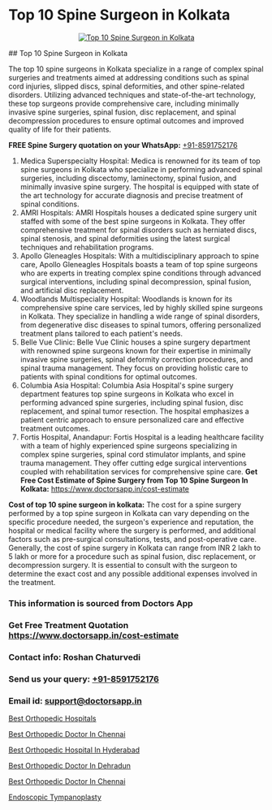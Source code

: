 # Top 10 Spine Surgeon in Kolkata

<p align="center">
  <a href="null">
    <img src="null" alt="Top 10 Spine Surgeon in Kolkata">
  </a>
</p>
## Top 10 Spine Surgeon in Kolkata

The top 10 spine surgeons in Kolkata specialize in a range of complex spinal surgeries and treatments aimed at addressing conditions such as spinal cord injuries, slipped discs, spinal deformities, and other spine-related disorders. Utilizing advanced techniques and state-of-the-art technology, these top surgeons provide comprehensive care, including minimally invasive spine surgeries, spinal fusion, disc replacement, and spinal decompression procedures to ensure optimal outcomes and improved quality of life for their patients.

**FREE Spine Surgery quotation on your WhatsApp:**  [+91-8591752176](https://api.whatsapp.com/send?phone=8591752176)

1) Medica Superspecialty Hospital: Medica is renowned for its team of top spine surgeons in Kolkata who specialize in performing advanced spinal surgeries, including discectomy, laminectomy, spinal fusion, and minimally invasive spine surgery. The hospital is equipped with state of the art technology for accurate diagnosis and precise treatment of spinal conditions.
2) AMRI Hospitals: AMRI Hospitals houses a dedicated spine surgery unit staffed with some of the best spine surgeons in Kolkata. They offer comprehensive treatment for spinal disorders such as herniated discs, spinal stenosis, and spinal deformities using the latest surgical techniques and rehabilitation programs.
3) Apollo Gleneagles Hospitals: With a multidisciplinary approach to spine care, Apollo Gleneagles Hospitals boasts a team of top spine surgeons who are experts in treating complex spine conditions through advanced surgical interventions, including spinal decompression, spinal fusion, and artificial disc replacement.
4) Woodlands Multispeciality Hospital: Woodlands is known for its comprehensive spine care services, led by highly skilled spine surgeons in Kolkata. They specialize in handling a wide range of spinal disorders, from degenerative disc diseases to spinal tumors, offering personalized treatment plans tailored to each patient's needs.
5) Belle Vue Clinic: Belle Vue Clinic houses a spine surgery department with renowned spine surgeons known for their expertise in minimally invasive spine surgeries, spinal deformity correction procedures, and spinal trauma management. They focus on providing holistic care to patients with spinal conditions for optimal outcomes.
6) Columbia Asia Hospital: Columbia Asia Hospital's spine surgery department features top spine surgeons in Kolkata who excel in performing advanced spine surgeries, including spinal fusion, disc replacement, and spinal tumor resection. The hospital emphasizes a patient centric approach to ensure personalized care and effective treatment outcomes.
7) Fortis Hospital, Anandapur: Fortis Hospital is a leading healthcare facility with a team of highly experienced spine surgeons specializing in complex spine surgeries, spinal cord stimulator implants, and spine trauma management. They offer cutting edge surgical interventions coupled with rehabilitation services for comprehensive spine care.
**Get Free Cost Estimate of Spine Surgery from Top 10 Spine Surgeon In Kolkata:** https://www.doctorsapp.in/cost-estimate

**Cost of top 10 spine surgeon in kolkata:**
The cost for a spine surgery performed by a top spine surgeon in Kolkata can vary depending on the specific procedure needed, the surgeon's experience and reputation, the hospital or medical facility where the surgery is performed, and additional factors such as pre-surgical consultations, tests, and post-operative care. Generally, the cost of spine surgery in Kolkata can range from INR 2 lakh to 5 lakh or more for a procedure such as spinal fusion, disc replacement, or decompression surgery. It is essential to consult with the surgeon to determine the exact cost and any possible additional expenses involved in the treatment.

### This information is sourced from Doctors App 
### Get Free Treatment Quotation https://www.doctorsapp.in/cost-estimate
### Contact info: Roshan Chaturvedi 
### Send us your query: [+91-8591752176](https://api.whatsapp.com/send?phone=8591752176) 
### Email id: support@doctorsapp.in

[Best Orthopedic Hospitals](https://www.linkedin.com/pulse/best-orthopedic-hospitals-meniscus-tear-treatment-nozme?trackingId=l1m3crgM7MLd0eJhGWS7cg%3D%3D&lipi=urn%3Ali%3Apage%3Ad_flagship3_company_admin%3BYMgSyE7iTb6%2BgQ5kQEIvvw%3D%3D)

[Best Orthopedic Doctor In Chennai](https://www.linkedin.com/pulse/best-orthopedic-doctor-chennai-doctorsapp-united-arab-emirates-dqshe?trackingId=JQPnM7n0R7GDTxqUZ4lUeQ%3D%3D&lipi=urn%3Ali%3Apage%3Ad_flagship3_company_admin%3Bc8cvKR%2BzQDObJJNC2LloLw%3D%3D)

[Best Orthopedic Hospital In Hyderabad](https://medium.com/@vimalrana22/best-orthopedic-hospital-in-hyderabad-e7492a968a31)

[Best Orthopedic Doctor In Dehradun](https://medium.com/@manish632504/best-orthopedic-doctor-in-dehradun-e89e1dfa3b32)

[Best Orthopedic Doctor In Chennai](https://doctors-apps.github.io/doctorsapp/best-orthopedic-doctor-in-chennai)

[Endoscopic Tympanoplasty](https://doctors-apps.github.io/doctorsapp/endoscopic-tympanoplasty)

